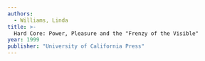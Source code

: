 ```yaml
---
authors:
  - Williams, Linda
title: >-
  Hard Core: Power, Pleasure and the "Frenzy of the Visible"
year: 1999
publisher: "University of California Press"
---
```


